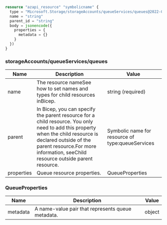 ```terraform
resource "azapi_resource" "symbolicname" {
  type = "Microsoft.Storage/storageAccounts/queueServices/queues@2022-09-01"
  name = "string"
  parent_id = "string"
  body = jsonencode({
    properties = {
      metadata = {}
    }
  })
}

```

### storageAccounts/queueServices/queues

| Name | Description | Value |
|-|-|-|
| name | The resource nameSee how to set names and types for child resources inBicep. | string (required) |
| parent | In Bicep, you can specify the parent resource for a child resource. You only need to add this property when the child resource is declared outside of the parent resource.For more information, seeChild resource outside parent resource. | Symbolic name for resource of type:queueServices |
| properties | Queue resource properties. | QueueProperties |


### QueueProperties

| Name | Description | Value |
|-|-|-|
| metadata | A name-value pair that represents queue metadata. | object |


